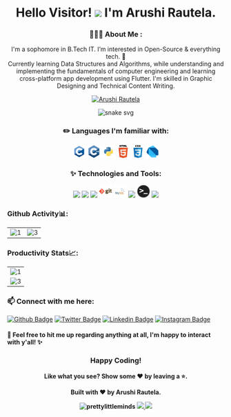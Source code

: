 <h1 align="center">Hello Visitor! <img height="40" src="https://github.com/TheDudeThatCode/TheDudeThatCode/blob/master/Assets/Hi.gif"> I'm Arushi Rautela. </h1>

<!-- <img align='right' src='https://c.tenor.com/G452IB4_oCIAAAAi/animation-anime.gif' width='150'> -->
<div align="center">
<h3 align="center">👩🏻‍💻 About Me :</h3>
  <p> I'm a sophomore in B.Tech IT. I’m interested in Open-Source & everything tech. 👀 </br> Currently learning Data Structures and Algorithms, while understanding and implementing the fundamentals of computer engineering and learning cross-platform app development using Flutter. I'm skilled in Graphic Designing and Technical Content Writing. 
  </p>
</div>

<div>
<p align="center"><a href="https://github.com/ryo-ma/github-profile-trophy"><img src="https://github-profile-trophy.vercel.app/?username=prettylittleminds&theme=dracula&column=4&margin-w=15&margin-h=15" alt="Arushi Rautela" /></a></p>
</div>

<div align="center">

![snake svg](https://github.com/prettylittleminds/prettylittleminds/blob/output/github-contribution-grid-snake.svg)
</div>

<div align="center">
<h3 align="center">✏️ Languages I'm familiar with:</h3>

<code><img height="30" src="https://raw.githubusercontent.com/github/explore/80688e429a7d4ef2fca1e82350fe8e3517d3494d/topics/c/c.png"></code>
<code><img height="30" src="https://raw.githubusercontent.com/github/explore/80688e429a7d4ef2fca1e82350fe8e3517d3494d/topics/cpp/cpp.png"></code>
<code><img height="30" src="https://raw.githubusercontent.com/github/explore/80688e429a7d4ef2fca1e82350fe8e3517d3494d/topics/python/python.png"></code>
<code><img height="30" src="https://raw.githubusercontent.com/github/explore/80688e429a7d4ef2fca1e82350fe8e3517d3494d/topics/html/html.png"></code>
<code><img height="30" src="https://raw.githubusercontent.com/github/explore/5c058a388828bb5fde0bcafd4bc867b5bb3f26f3/topics/css/css.png"></code>
<code><img height="30" src="https://raw.githubusercontent.com/github/explore/80688e429a7d4ef2fca1e82350fe8e3517d3494d/topics/dart/dart.png"></code>
</div>
  
<div align="center">
<h3 align="center">✨ Technologies and Tools:</h3>
<code><img height="30" src="https://cdn.worldvectorlogo.com/logos/flutter.svg"></code>
<code><img height="30" src="https://cdn.worldvectorlogo.com/logos/firebase-1.svg"></code>
<code><img height="30" src="https://cdn.worldvectorlogo.com/logos/blockchain.svg"></code>
<code><img height="30" src="https://raw.githubusercontent.com/github/explore/5c058a388828bb5fde0bcafd4bc867b5bb3f26f3/topics/git/git.png"></code>
<code><img height="30" src="https://raw.githubusercontent.com/github/explore/5c058a388828bb5fde0bcafd4bc867b5bb3f26f3/topics/mysql/mysql.png"></code>
<code><img height="30" src="https://cdn.worldvectorlogo.com/logos/visual-studio-code-1.svg"></code>
<code><img height="30" src="https://raw.githubusercontent.com/github/explore/80688e429a7d4ef2fca1e82350fe8e3517d3494d/topics/terminal/terminal.png"></code>
<code><img height="30" src="https://cdn.worldvectorlogo.com/logos/adobe-photoshop-2.svg"></code>
</div>



<h3 align="left"> Github Activity📊: </h3>
<table>
  <tr>
    <td><img src="https://github-readme-stats.vercel.app/api?username=prettylittleminds&theme=radical&show_icons=true"  display=block width=100% height=auto  alt="1" ></td>
     <td><img src="https://github-readme-streak-stats.herokuapp.com/?user=prettylittleminds&theme=tokyonight" display=block width=100% height=auto alt="3" ></td>
    <!-- <td><img src="https://github-readme-stats.vercel.app/api/top-langs/?username=prettylittleminds&theme=radical&layout=compact&hide=Jupyter%20Notebook"  display=block width=100% height=auto  alt="2" ></td> -->
   </tr> 
   <!-- <tr>
     <td><img src="https://github-readme-stats.vercel.app/api/wakatime?username=prettylittleminds&custom_title=Language%20Stats&layout=compact&theme=tokyonight" align="right" display=block width=100% height=auto  alt="4"  > 
  </td>
  </tr> -->
</table>


<h3 align="left"> Productivity Stats📈: </h3>

<table>
  <tr>
    <td><img src="https://github-profile-summary-cards.vercel.app/api/cards/profile-details?username=prettylittleminds&theme=monokai"  display=block width=100% height=auto  alt="1" ></td>
   </tr> 
   <tr>
      <td><img src="https://activity-graph.herokuapp.com/graph?username=prettylittleminds&bg_color=1a1b27&color=be90f2&line=638fda&point=35aea1&area=true"  display=block width=100% height=auto alt="3" ></td>
  </td>
  </tr>
</table>


<h3 align="left"> 📫 Connect with me here: </h3>

[![Github Badge](https://img.shields.io/badge/Follow-blue?style=social&logo=Github&link=https://github.com/prettylittleminds)](https://github.com/prettylittleminds) 
[![Twitter Badge](http://img.shields.io/badge/-@dathustlingchic-1ca0f1?style=social&logo=twitter&logoColor=blue&link=https://twitter.com/dathustlingchic)](https://twitter.com/dathustlingchic) 
[![Linkedin Badge](https://img.shields.io/badge/-Arushi%20Rautela-blue?style=social&logo=Linkedin&logoColor=blue&link=https://www.linkedin.com/in/arushirautela/)](https://www.linkedin.com/in/arushirautela/) 
[![Instagram Badge](https://img.shields.io/badge/hapikid_-blue?style=social&logo=Instagram&link=https://www.instagram.com/hapikid_?igshid=k8l41dsudxvo)](https://www.instagram.com/hapikid_?igshid=k8l41dsudxvo) 

<h4 align="left">💬 Feel free to hit me up regarding anything at all, I'm happy to interact with y'all! ✨

<div align="center">
 <h3> Happy Coding! </h3>
  <p> Like what you see? Show some ❤️ by leaving a ⭐.</p>
  <p> Built with ❤️ by Arushi Rautela. </p>
 </div>
  
<p align="center">
  <img src="https://komarev.com/ghpvc/?username=prettylittleminds" alt="prettylittleminds"/>
<a href=https://github.com/DSC-Banasthali-Vidyapith>
   <img src=https://img.shields.io/badge/GDSCBanasthaliVidyapith-CoreTeamMember-brightgreen>
</a>
<a href=https://github.com/girlscriptindia>
   <img src=https://img.shields.io/badge/GirlScriptFoundation-Contributor-orange>
</a>
</p>
